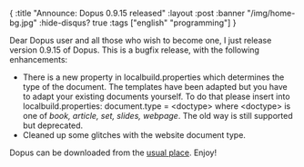 {
  :title "Announce: Dopus 0.9.15 released"
  :layout :post
  :banner "/img/home-bg.jpg"
  :hide-disqus? true
  :tags ["english" "programming"]
}

Dear Dopus user and all those who wish to become one, I just release version 0.9.15 of Dopus. This is a bugfix release, with the following enhancements:

-   There is a new property in localbuild.properties which determines the type of the document. The templates have been adapted but you have to adapt your existing documents yourself. To do that please insert into localbuild.properties: document.type = &lt;doctype&gt; where &lt;doctype&gt; is one of <span class="emphasis">*book, article, set, slides, webpage*</span>. The old way is still supported but deprecated.
-   Cleaned up some glitches with the website document type.

Dopus can be downloaded from the [usual place](http://cms.agynamix.de/downloads/cat_view-2.html). Enjoy!

